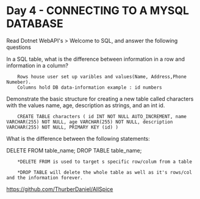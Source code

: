 # Day 4 - CONNECTING TO A MYSQL DATABASE

Read Dotnet WebAPI's > Welcome to SQL, and answer the following questions

In a SQL table, what is the difference between information in a row and information in a column?

        Rows house user set up varibles and values(Name, Address,Phone Numeber).
        Columns hold DB data-information example : id numbers

Demonstrate the basic structure for creating a new table called characters with the values name, age, description as strings, and an int id.

        CREATE TABLE characters ( id INT NOT NULL AUTO_INCREMENT, name VARCHAR(255) NOT NULL, age VARCHAR(255) NOT NULL, description VARCHAR(255) NOT NULL, PRIMARY KEY (id) )

What is the difference between the following statements:

DELETE FROM table_name;
DROP TABLE table_name;

        *DELETE FROM is used to target s specific row/colum from a table

        *DROP TABLE will delete the whole table as well as it's rows/col and the information forever.

https://github.com/ThurberDaniel/AllSpice
